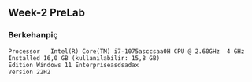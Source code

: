 ## **Week-2 PreLab** ##
### Berkehanpiç ### 
```
Processor	Intel(R) Core(TM) i7-1075asccsaa0H CPU @ 2.60GHz  4 GHz
Installed 16,0 GB (kullanılabilir: 15,8 GB)
Edition	Windows 11 Enterpriseasdsadax
Version	22H2
```
